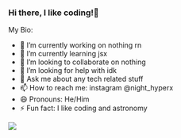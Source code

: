 ### Hi there, I like coding!👋


My Bio:

- 🔭 I’m currently working on nothing rn
- 🌱 I’m currently learning jsx
- 👯 I’m looking to collaborate on nothing
- 🤔 I’m looking for help with idk
- 💬 Ask me about any tech related stuff
- 📫 How to reach me: instagram @night_hyperx
- 😄 Pronouns: He/Him
- ⚡ Fun fact: I like coding and astronomy

<img src= "https://github-readme-stats.vercel.app/api?username=noobapi&&show_icons=true&title_color=ffffff&icon_color=bb2acf&text_color=daf7dc&bg_color=151515">
